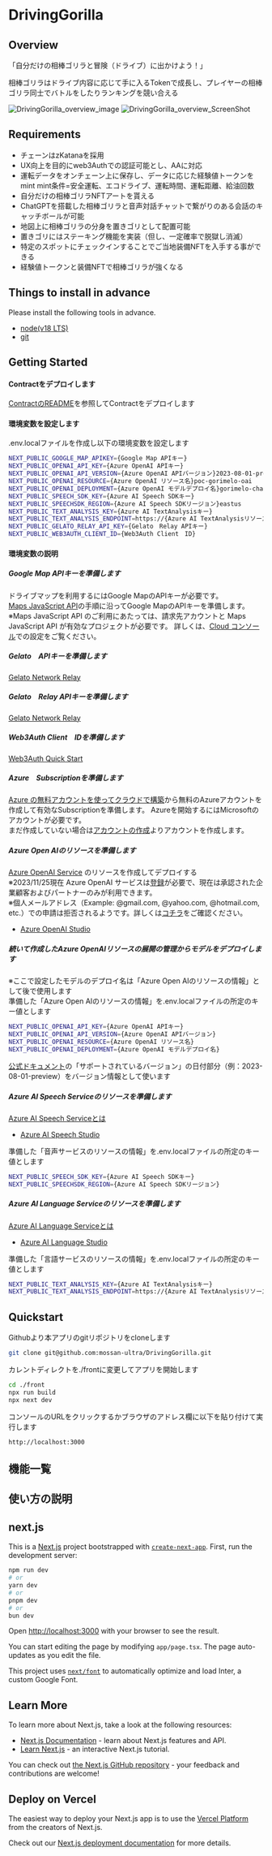 # DrivingGorilla

## Overview

<p>「自分だけの相棒ゴリラと冒険（ドライブ）に出かけよう！」</p> 
<p>相棒ゴリラはドライブ内容に応じて手に入るTokenで成長し、プレイヤーの相棒ゴリラ同士でバトルをしたりランキングを競い合える</p>

![DrivingGorilla_overview_image](/doc/DrivingGorilla_overview_image.png)
![DrivingGorilla_overview_ScreenShot](/doc/DrivingGorilla_overview_ScreenShot.png)

## Requirements

- チェーンはzKatanaを採用
- UX向上を目的にweb3Authでの認証可能とし、AAに対応
- 運転データをオンチェーン上に保存し、データに応じた経験値トークンをmint
mint条件=安全運転、エコドライブ、運転時間、運転距離、給油回数
- 自分だけの相棒ゴリラNFTアートを貰える
- ChatGPTを搭載した相棒ゴリラと音声対話チャットで繋がりのある会話のキャッチボールが可能
- 地図上に相棒ゴリラの分身を置きゴリとして配置可能
- 置きゴリにはステーキング機能を実装（但し、一定確率で脱獄し消滅）
- 特定のスポットにチェックインすることでご当地装備NFTを入手する事ができる
- 経験値トークンと装備NFTで相棒ゴリラが強くなる

## Things to install in advance

Please install the following tools in advance.<br>
- [node(v18 LTS)](https://nodejs.org/en/download)<br>
- [git](https://git-scm.com/downloads)<br>

## Getting Started

#### Contractをデプロイします

[ContractのREADME](/contract/README.md)を参照してContractをデプロイします

#### 環境変数を設定します

.env.localファイルを作成し以下の環境変数を設定します
```bash
NEXT_PUBLIC_GOOGLE_MAP_APIKEY={Google Map APIキー}
NEXT_PUBLIC_OPENAI_API_KEY={Azure OpenAI APIキー}
NEXT_PUBLIC_OPENAI_API_VERSION={Azure OpenAI APIバージョン}2023-08-01-preview
NEXT_PUBLIC_OPENAI_RESOURCE={Azure OpenAI リソース名}poc-gorimelo-oai
NEXT_PUBLIC_OPENAI_DEPLOYMENT={Azure OpenAI モデルデプロイ名}gorimelo-chatbot16k-poc
NEXT_PUBLIC_SPEECH_SDK_KEY={Azure AI Speech SDKキー}
NEXT_PUBLIC_SPEECHSDK_REGION={Azure AI Speech SDKリージョン}eastus
NEXT_PUBLIC_TEXT_ANALYSIS_KEY={Azure AI TextAnalysisキー}
NEXT_PUBLIC_TEXT_ANALYSIS_ENDPOINT=https://{Azure AI TextAnalysisリソース名}.cognitiveservices.azure.com/
NEXT_PUBLIC_GELATO_RELAY_API_KEY={Gelato　Relay APIキー}
NEXT_PUBLIC_WEB3AUTH_CLIENT_ID={Web3Auth Client　ID}
```

#### 環境変数の説明

##### Google Map APIキーを準備します

ドライブマップを利用するにはGoogle MapのAPIキーが必要です。<br>
[Maps JavaScript API](https://developers.google.com/maps/documentation/javascript?hl=ja)の手順に沿ってGoogle MapのAPIキーを準備します。<br>
※Maps JavaScript API のご利用にあたっては、請求先アカウントと Maps JavaScript API が有効なプロジェクトが必要です。
詳しくは、[Cloud コンソール](https://developers.google.com/maps/documentation/javascript/cloud-setup?hl=ja)での設定をご覧ください。

##### Gelato　APIキーを準備します

[Gelato Network Relay](https://docs.gelato.network/developer-services/relay)

##### Gelato　Relay APIキーを準備します

[Gelato Network Relay](https://docs.gelato.network/developer-services/relay)

##### Web3Auth Client　IDを準備します

[Web3Auth Quick Start](https://web3auth.io/docs/quick-start?product=Plug+and+Play&sdk=Plug+and+Play+Web+Modal+SDK&platform=React)

##### Azure　Subscriptionを準備します

[Azure の無料アカウントを使ってクラウドで構築](https://azure.microsoft.com/ja-jp/free/)から無料のAzureアカウントを作成して有効なSubscriptionを準備します。
Azureを開始するにはMicrosoftのアカウントが必要です。<br>
まだ作成していない場合は[アカウントの作成](https://signup.live.com/signup?)よりアカウントを作成します。

##### Azure Open AIのリソースを準備します

[Azure OpenAI Service](https://learn.microsoft.com/ja-jp/azure/ai-services/openai/how-to/create-resource?pivots=web-portal) のリソースを作成してデプロイする<br>
※2023/11/25現在 Azure OpenAI サービスは[登録](https://customervoice.microsoft.com/Pages/ResponsePage.aspx?id=v4j5cvGGr0GRqy180BHbR7en2Ais5pxKtso_Pz4b1_xUNTZBNzRKNlVQSFhZMU9aV09EVzYxWFdORCQlQCN0PWcu)が必要で、現在は承認された企業顧客およびパートナーのみが利用できます。<br>
※個人メールアドレス（Example: @gmail.com, @yahoo.com, @hotmail.com, etc.）での申請は拒否されるようです。詳しくは[コチラ](https://learn.microsoft.com/ja-jp/legal/cognitive-services/openai/limited-access?context=%2Fazure%2Fcognitive-services%2Fopenai%2Fcontext%2Fcontext)をご確認ください。

- [Azure OpenAI Studio](https://oai.azure.com/portal/)

##### 続いて作成したAzure OpenAIリソースの展開の管理からモデルをデプロイします

※ここで設定したモデルのデプロイ名は「Azure Open AIのリソースの情報」として後で使用します<br>
準備した「Azure Open AIのリソースの情報」を.env.localファイルの所定のキー値とします

```bash
NEXT_PUBLIC_OPENAI_API_KEY={Azure OpenAI APIキー}
NEXT_PUBLIC_OPENAI_API_VERSION={Azure OpenAI APIバージョン}
NEXT_PUBLIC_OPENAI_RESOURCE={Azure OpenAI リソース名}
NEXT_PUBLIC_OPENAI_DEPLOYMENT={Azure OpenAI モデルデプロイ名}
```
[公式ドキュメント](https://learn.microsoft.com/ja-jp/azure/ai-services/openai/reference)の「サポートされているバージョン」の日付部分（例：2023-08-01-preview）をバージョン情報として使います<br>

##### Azure AI Speech Serviceのリソースを準備します

[Azure AI Speech Serviceとは](https://learn.microsoft.com/ja-jp/azure/ai-services/speech-service/speech-studio-overview)<br>
- [Azure AI Speech Studio](https://speech.microsoft.com/portal?)

準備した「音声サービスのリソースの情報」を.env.localファイルの所定のキー値とします<br>

```bash
NEXT_PUBLIC_SPEECH_SDK_KEY={Azure AI Speech SDKキー}
NEXT_PUBLIC_SPEECHSDK_REGION={Azure AI Speech SDKリージョン}
```

##### Azure AI Language Serviceのリソースを準備します

[Azure AI Language Serviceとは](https://learn.microsoft.com/ja-jp/azure/ai-services/language-service/language-studiobr)<br>

- [Azure AI Language Studio](https://language.cognitive.azure.com/home)

準備した「言語サービスのリソースの情報」を.env.localファイルの所定のキー値とします<br>

```bash
NEXT_PUBLIC_TEXT_ANALYSIS_KEY={Azure AI TextAnalysisキー}
NEXT_PUBLIC_TEXT_ANALYSIS_ENDPOINT=https://{Azure AI TextAnalysisリソース名}.cognitiveservices.azure.com/
```

## Quickstart

Githubより本アプリのgitリポジトリをcloneします
```bash
git clone git@github.com:mossan-ultra/DrivingGorilla.git
```

カレントディレクトを./frontに変更してアプリを開始します
```bash
cd ./front
npx run build
npx next dev
```

コンソールのURLをクリックするかブラウザのアドレス欄に以下を貼り付けて実行します
```
http://localhost:3000
```

## 機能一覧

## 使い方の説明

## next.js

This is a [Next.js](https://nextjs.org/) project bootstrapped with [`create-next-app`](https://github.com/vercel/next.js/tree/canary/packages/create-next-app).
First, run the development server:

```bash
npm run dev
# or
yarn dev
# or
pnpm dev
# or
bun dev
```

Open [http://localhost:3000](http://localhost:3000) with your browser to see the result.

You can start editing the page by modifying `app/page.tsx`. The page auto-updates as you edit the file.

This project uses [`next/font`](https://nextjs.org/docs/basic-features/font-optimization) to automatically optimize and load Inter, a custom Google Font.

## Learn More

To learn more about Next.js, take a look at the following resources:

- [Next.js Documentation](https://nextjs.org/docs) - learn about Next.js features and API.
- [Learn Next.js](https://nextjs.org/learn) - an interactive Next.js tutorial.

You can check out [the Next.js GitHub repository](https://github.com/vercel/next.js/) - your feedback and contributions are welcome!

## Deploy on Vercel

The easiest way to deploy your Next.js app is to use the [Vercel Platform](https://vercel.com/new?utm_medium=default-template&filter=next.js&utm_source=create-next-app&utm_campaign=create-next-app-readme) from the creators of Next.js.

Check out our [Next.js deployment documentation](https://nextjs.org/docs/deployment) for more details.
